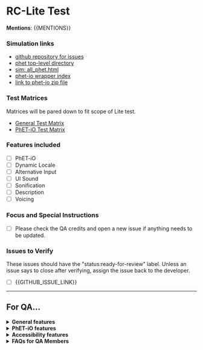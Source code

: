 <!---
////////////////////////////////////////////////////////////////////////////////////////////////////////////////////////

DEVELOPERS: 

* title for this issue = RC-Lite Test: {{SIM_TITLE}} {{VERSION}}
* replace {{MENTIONS}} with @mentions for team members who should receive GitHub notifications about this issue
* Fill in the {{REPO}}, {{VERSION}}, and {{GITHUB_ISSUE_LINK}} placeholders.
* Delete things that are not relevant, e.g. PhET-iO links for non-PhET-iO tests.
* assign the issue to @KatieWoe and @kathy-phet

////////////////////////////////////////////////////////////////////////////////////////////////////////////////////////
-->

<h1>RC-Lite Test</h1>

**Mentions**: {{MENTIONS}}

<h3>Simulation links</h3>

- [github repository for issues](https://github.com/phetsims/{{REPO}}/issues)
- [phet top-level directory](https://phet-dev.colorado.edu/html/{{REPO}}/{{VERSION}})
- [sim: all_phet.html](https://phet-dev.colorado.edu/html/{{REPO}}/{{VERSION}}/phet/{{REPO}}_all_phet.html)
- [phet-io wrapper index](https://phet-dev.colorado.edu/html/{{REPO}}/{{VERSION}}/phet-io)
- [link to phet-io zip file](https://phet-dev.colorado.edu/html/{{REPO}}/{{VERSION}}/phet-io/{{REPO}}-phet-io-{{VERSION}}.zip)

<h3>Test Matrices</h3>

Matrices will be pared down to fit scope of Lite test.

- [General Test Matrix](FILLED_IN_BY_QA)
- [PhET-iO Test Matrix](FILLED_IN_BY_QA)

<h3>Features included</h3>

- [ ] PhET-iO
- [ ] Dynamic Locale
- [ ] Alternative Input
- [ ] UI Sound
- [ ] Sonification
- [ ] Description
- [ ] Voicing

<h3>Focus and Special Instructions</h3>

<!---
Things to include here:
* purpose/focus of the test
* milestones
* specific things to test
* specific platforms to test
* instructions for any non-standard tests
* If you want PhET-iO diff wrapper tested against a prior version, provide details and link to prior version.
-->

- [ ] Please check the QA credits and open a new issue if anything needs to be updated.

<h3>Issues to Verify</h3>

These issues should have the "status:ready-for-review" label. Unless an issue says to close after verifying, assign the
issue back to the developer.

- [ ] {{GITHUB_ISSUE_LINK}}

<!---
////////////////////////////////////////////////////////////////////////////////////////////////////////////////////////
// QA only below here
////////////////////////////////////////////////////////////////////////////////////////////////////////////////////////
-->

---
<h2>For QA...</h2>

<!---
////////////////////////////////////////////////////////////////////////////////////////////////////////////////////////
// General features
////////////////////////////////////////////////////////////////////////////////////////////////////////////////////////
-->

<details>
<summary><b>General features</b></summary>

<!--- [DO NOT OMIT, CAN BE EDITED] -->
<h3>What to Test</h3>

- Click every single button.
- Test all possible forms of input.
  - Test all mouse/trackpad inputs.
  - Test all touchscreen inputs.
- If there is sound, make sure it works.
- Make sure you can't lose anything.
- Play with the sim normally.
- Try to break the sim.
- Test all query parameters on all platforms. (
  See [QA Book](https://github.com/phetsims/QA/blob/main/documentation/qa-book.md) for a list of query parameters.)
- Download HTML on Chrome and iOS.
- Make sure the iFrame version of the simulation is working as intended on all platforms.
- Make sure the XHTML version of the simulation is working as intended on all platforms.
- Complete the test matrix.
- Don't forget to make sure the sim works with Legends of Learning.
- Test the Game Up harness on at least one platform.
- Check [this](https://docs.google.com/spreadsheets/d/1umIAmhn89WN1nzcHKhYJcv-n3Oj6ps1wITc-CjWYytE/edit#gid=0) LoL
  spreadsheet and notify AR or AM if it not there.
- If this is rc.1 please do a memory test.
- When making an issue, check to see if it was in a previously published version.
- Try to include version numbers for browsers.
- If there is a console available, check for errors and include them in the Problem Description.
- As an RC begins and ends, check the sim repo. If there is a maintenance issue, check it and notify developers if there
  is a problem.
- As the RC ends, notify the developer of any new QA credits that need to be added.

<hr>

</details>

<!---
////////////////////////////////////////////////////////////////////////////////////////////////////////////////////////
// PhET-iO RC features
////////////////////////////////////////////////////////////////////////////////////////////////////////////////////////
-->

<details>
<summary><b>PhET-iO features</b></summary>

<!--- [DO NOT OMIT, CAN BE EDITED] -->
<h3>What to Test</h3>

- Make sure that public files do not have password protection. Use a private browser for this.
- Make sure that private files do have password protection. Use a private browser for this.
- Make sure standalone sim is working properly.
- Make sure the wrapper index is working properly.
- Make sure each wrapper is working properly.
- Launch the simulation in Studio with ?stringTest=xss and make sure the sim doesn't navigate to youtube
- For newer PhET-iO wrapper indices, save the "basic example of a functional wrapper" as a .html file and open it. Make
  sure the simulation loads without crashing or throwing errors.
- Load the login wrapper just to make sure it works. Do so by adding this link from the sim deployed root:
  ```
  /wrappers/login/?wrapper=record&validationRule=validateDigits&&numberOfDigits=5&promptText=ENTER_A_5_DIGIT_NUMBER
  ```   
  Further instructions in QA Book
- Conduct a recording test to Metacog, further instructions in the QA Book. Do this for iPadOS + Safari and one other
  random platform.
- Conduct a memory test on the stand alone sim wrapper (rc.1).
- Test one platform combination with `?phetioDebug=true` on the Studio and State wrapper.
- If Pan/Zoom is supported, make sure that it works when set with PhET-iO State.
- Test that the sim works offline:
  * Click the link to the phet-io zip file (at top of issue) to download the zip file.
  * Unzip it to a spot locally.
  * Open `index.html` by double clicking it on your desktop or in a Finder-view.
  * It should look like the standalone version of the sim in PhET-iO brand.

<hr>

</details>

<!---
////////////////////////////////////////////////////////////////////////////////////////////////////////////////////////
// Accessibility features
////////////////////////////////////////////////////////////////////////////////////////////////////////////////////////
-->

<details>
<summary><b>Accessibility features</b></summary>

<!--- [DO NOT OMIT, CAN BE EDITED] -->
<h3>What to Test</h3>

- Specific instructions can be found above.
- Make sure the accessibility (a11y) feature that is being tested doesn't negatively affect the sim in any way. Here is
  a list of features that may be supported in this test:

  - Alternative Input
  - Interactive Description
  - Sound and Sonification
  - Pan and Zoom
  - Mobile Description
  - Voicing
- Test all possible forms of input.
  - Test all mouse/trackpad inputs.
  - Test all touchscreen inputs.
  - Test all keyboard navigation inputs (if applicable).
  - Test all forms of input with a screen reader (if applicable).
- If this sim is not in [this list](https://phet.colorado.edu/en/accessibility/prototypes) or up to date there, make an
  issue in [website](https://github.com/phetsims/website) to ask if PhET research page links need updating. Please
  assign to @terracoda and @emily-phet.

<!--- [CAN BE OMITTED, DO NOT EDIT] -->
<h3>Screen Readers</h3>

This sim may support screen readers. If you are unfamiliar with screen readers, please ask Katie to introduce you to
screen readers. If you simply need a refresher on screen readers, please consult the
[QA Book](https://github.com/phetsims/QA/blob/main/documentation/qa-book.md), which should have all of the information
you need as well as a link to a screen reader tutorial made by Jesse. Otherwise, look over the a11y view before opening
the simulation. Once you've done that, open the simulation and make sure alerts and descriptions work as intended.

<!--- [CAN BE OMITTED, CAN BE EDITED] -->
<h3>Platforms and Screen Readers to Be Tested</h3>

- Windows 10 + Latest Chrome + Latest JAWS
- Windows 10 + Latest Firefox + Latest NVDA
- macOS + Safari + VoiceOver
- iOS + Safari + VoiceOver (only if specified in testing issue)

<!--- [CAN BE OMITTED, CAN BE EDITED] -->
<h3>Critical Screen Reader Information</h3>

We are tracking known screen reader bugs in
[here](https://github.com/phetsims/qa/blob/main/documentation/accessibility-bugs.md). If you find a screen reader bug,
please check it against this list.

<!--- [CAN BE OMITTED, CAN BE EDITED] -->
<h3>Keyboard Navigation</h3>

This sim supports keyboard navigation. Please make sure it works as intended on all platforms by itself and with a
screen reader.

<h3>Magnification</h3>

This sim supports magnification with pinch and drag gestures on touch screens, keyboard shortcuts, and mouse/wheel
controls. Please test magnfication and make sure it is working as intended and well with the use cases of the
simulation. Due to the way screen readers handle user input, magnification is NOT expected to work while using a screen
reader so there is no need to test this case.

<hr>

</details>

<!---
////////////////////////////////////////////////////////////////////////////////////////////////////////////////////////
// FAQs for QA Members [DO NOT OMIT, DO NOT EDIT]
////////////////////////////////////////////////////////////////////////////////////////////////////////////////////////
-->

<details>
<summary><b>FAQs for QA Members</b></summary>

<br>

  <!--- [DO NOT OMIT, DO NOT EDIT] -->

  <details>
  <summary><i>There are multiple tests in this issue... Which test should I do first?</i></summary> 

Test in order! Test the first thing first, the second thing second, and so on.

  </details>

  <br>

  <!--- [DO NOT OMIT, DO NOT EDIT] -->

  <details>
  <summary><i>How should I format my issue?</i></summary>

Here's a template for making issues:

      <b>Test Device</b>

      blah

      <b>Operating System</b>

      blah

      <b>Browser</b>

      blah

      <b>Problem Description</b>

      blah

      <b>Steps to Reproduce</b>

      blah

      <b>Visuals</b>

      blah

      <details>
      <summary><b>Troubleshooting Information</b></summary>

      blah

      </details>

  </details>

  <br>

  <!--- [DO NOT OMIT, DO NOT EDIT] -->

  <details>
  <summary><i>Who should I assign?</i></summary>

We typically assign the developer who opened the issue in the QA repository.

  </details>

  <br>

  <!--- [DO NOT OMIT, DO NOT EDIT] -->

  <details>
  <summary><i>My question isn't in here... What should I do?</i></summary>

You should:

1. Consult the [QA Book](https://github.com/phetsims/QA/blob/main/documentation/qa-book.md).
2. Google it.
3. Ask Katie.
4. Ask a developer.
5. Google it again.
6. Cry.

  </details>

<br>

<hr>

</details>
